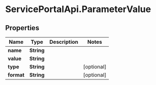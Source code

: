 # ServicePortalApi.ParameterValue

## Properties
Name | Type | Description | Notes
------------ | ------------- | ------------- | -------------
**name** | **String** |  | 
**value** | **String** |  | 
**type** | **String** |  | [optional] 
**format** | **String** |  | [optional] 


